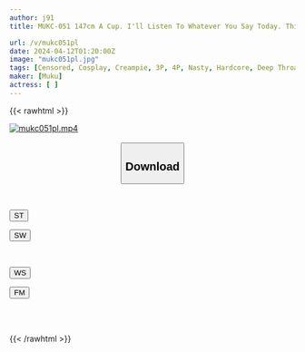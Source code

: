 ```yaml
---
author: j91
title: MUKC-051 147cm A Cup. I'll Listen To Whatever You Say Today. This Cosplay Girl Is On Sale.

url: /v/mukc051pl
date: 2024-04-12T01:20:00Z
image: "mukc051pl.jpg"
tags: [Censored, Cosplay, Creampie, 3P, 4P, Nasty, Hardcore, Deep Throating	]
maker: [Muku]
actress: [ ]
---
```



{{< rawhtml >}}

<div class="video" data-videoid="VX1b2Kxk4bCx7A">
    <a href="javascript:;">
        <img src="/v/mukc051pl/mukc051pl.jpg" width="WIDTH" height="HEIGHT" alt="mukc051pl.mp4" loading="lazy">
    </a>
</div>

<script type="text/javascript" src="https://j91.asia/asset/on-demand-st.js"></script>

<br>
  <link rel="stylesheet" href="https://j91.asia/asset/bs5.css">
  
  <center>
  <button class="btn btn-primary" type="button" data-bs-toggle="collapse" data-bs-target=".multi-collapse" aria-expanded="false" aria-controls="multiCollapseExample1 multiCollapseExample2"><h2>Download</h2></button></center>
</p>
<div class="row">
  <div class="col">
    <div class="collapse multi-collapse" id="multiCollapseExample1">
      <div class="card card-body">
	      	      <br>
<div class="buttons">  
<p><a href="https://streamtape.to/v/VX1b2Kxk4bCx7A" target="_blank"><button class="btn-hover color-3"><i class="fa fa-download"></i> ST</button></a></p>
<p><a href="https://asnwish.com/eqnuh7ujg5e0" target="_blank"><button class="btn-hover color-2"><i class="fa fa-download"></i> SW</button></a></p></div>
    </div>
  </div>
</div>
  <div class="col">
    <div class="collapse multi-collapse" id="multiCollapseExample2">
      <div class="card card-body">
	      <br>
<div class="buttons">
<p><a href="https://wolfstream.tv/s7d45pixubk4"><button class="btn-hover color-9"><i class="fa fa-download"></i> WS</button></a></p>
<p><a href="https://filemoon.sx/d/9r6x4j8uo3ie"><button class="btn-hover color-8"><i class="fa fa-download"></i> FM</button></a></p></div>
<br><br>
      </div>
    </div>
  </div>
</div>

{{< /rawhtml >}}